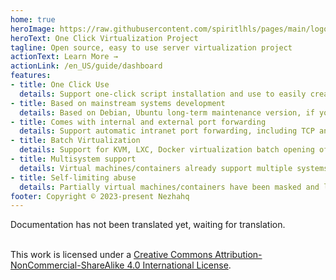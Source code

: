```yaml
---
home: true
heroImage: https://raw.githubusercontent.com/spiritlhls/pages/main/logo.png
heroText: One Click Virtualization Project
tagline: Open source, easy to use server virtualization project
actionText: Learn More →
actionLink: /en_US/guide/dashboard
features:
- title: One Click Use
  details: Support one-click script installation and use to easily create virtual machines/containers on servers using each virtualization
- title: Based on mainstream systems development
  details: Based on Debian, Ubuntu long-term maintenance version, if you want to use it, please try to ensure that the host system and the development environment are the same
- title: Comes with internal and external port forwarding
  details: Support automatic intranet port forwarding, including TCP and UDP protocols, without manual management
- title: Batch Virtualization
  details: Support for KVM, LXC, Docker virtualization batch opening of virtual machines/containers
- title: Multisystem support
  details: Virtual machines/containers already support multiple systems, covering almost all major systems
- title: Self-limiting abuse
  details: Partially virtual machines/containers have been masked and loaded with restrictions to avoid being used for abuse
footer: Copyright © 2023-present Nezhahq
---  
```


Documentation has not been translated yet, waiting for translation.

<br/>This work is licensed under a <a rel="license" href="http://creativecommons.org/licenses/by-nc-sa/4.0/">Creative Commons Attribution-NonCommercial-ShareAlike 4.0 International License</a>.
